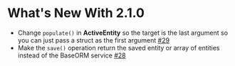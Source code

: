 # What's New With 2.1.0

* Change `populate()` in **ActiveEntity** so the target is the last argument so you can just pass a struct as the first argument [\#29](https://github.com/coldbox-modules/cborm/issues/29)
* Make the `save()` operation return the saved entity or array of entities instead of the BaseORM service [\#28](https://github.com/coldbox-modules/cborm/issues/28)

